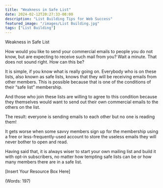 ```yaml
---
title: "Weakness in Safe List"
date: 2024-02-12T20:27:33-08:00
description: "List Building Tips for Web Success"
featured_image: "/images/List Building.jpg"
tags: ["List Building"]
---
```


Weakness in Safe List


How would you like to send your commercial emails to people you do not know, but are expecting to receive such mail from you? Wait a minute. That does not sound right. How can this be?

It is simple, if you know what is really going on. Everybody who is on these lists, also known as safe lists, knows that they will be receiving emails from other members. This is possible because that is one of the conditions of their “safe list” membership.

And those who join these lists are willing to agree to this condition because they themselves would want to send out their own commercial emails to the others on the list.

The result: everyone is sending emails to each other but no one is reading them!

It gets worse when some savvy members sign up for the membership using a free or less-frequently-used account to store the useless emails they will never bother to open and read.

Having said that, it is always wiser to start your own mailing list and build it with opt-in subscribers, no matter how tempting safe lists can be or how many members there are in a safe list.


[Insert Your Resource Box Here]

(Words: 197)


